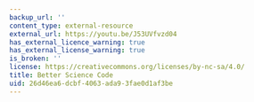 ```yaml
---
backup_url: ''
content_type: external-resource
external_url: https://youtu.be/J53UVfvzd04
has_external_licence_warning: true
has_external_license_warning: true
is_broken: ''
license: https://creativecommons.org/licenses/by-nc-sa/4.0/
title: Better Science Code
uid: 26d46ea6-dcbf-4063-ada9-3fae0d1af3be
---
```

